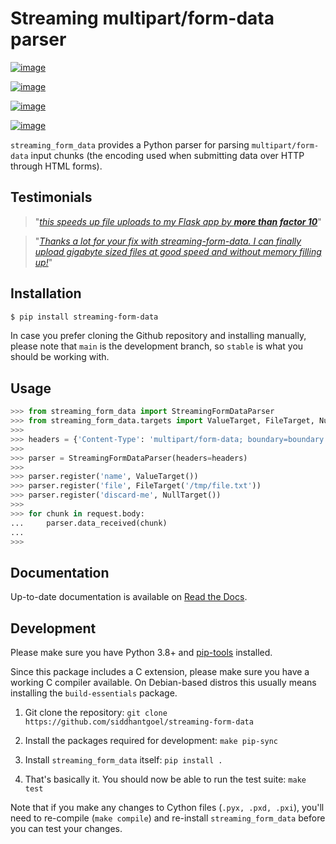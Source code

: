 # Streaming multipart/form-data parser

[![image](https://github.com/siddhantgoel/streaming-form-data/workflows/streaming-form-data/badge.svg)](https://github.com/siddhantgoel/streaming-form-data/workflows/streaming-form-data/badge.svg)

[![image](https://img.shields.io/pypi/v/streaming-form-data.svg)](https://pypi.python.org/pypi/streaming-form-data)

[![image](https://img.shields.io/pypi/pyversions/streaming-form-data.svg)](https://pypi.python.org/pypi/streaming-form-data)

[![image](https://img.shields.io/badge/code%20style-black-000000.svg)](https://github.com/psf/black)

`streaming_form_data` provides a Python parser for parsing `multipart/form-data`
input chunks (the encoding used when submitting data over HTTP through HTML
forms).

## Testimonials

> "[_this speeds up file uploads to my Flask app by **more than factor 10**_](https://github.com/pallets/werkzeug/issues/875#issuecomment-429287766)"

> "[_Thanks a lot for your fix with streaming-form-data. I can finally upload gigabyte sized files at good speed and without memory filling up!_](https://github.com/pallets/werkzeug/issues/875#issuecomment-530020990)"

## Installation

```bash
$ pip install streaming-form-data
```

In case you prefer cloning the Github repository and installing manually, please
note that `main` is the development branch, so `stable` is what you should be
working with.

## Usage

```python
>>> from streaming_form_data import StreamingFormDataParser
>>> from streaming_form_data.targets import ValueTarget, FileTarget, NullTarget
>>>
>>> headers = {'Content-Type': 'multipart/form-data; boundary=boundary'}
>>>
>>> parser = StreamingFormDataParser(headers=headers)
>>>
>>> parser.register('name', ValueTarget())
>>> parser.register('file', FileTarget('/tmp/file.txt'))
>>> parser.register('discard-me', NullTarget())
>>>
>>> for chunk in request.body:
...     parser.data_received(chunk)
...
>>>
```

## Documentation

Up-to-date documentation is available on [Read the Docs].

## Development

Please make sure you have Python 3.8+ and [pip-tools] installed.

Since this package includes a C extension, please make sure you have a working C
compiler available. On Debian-based distros this usually means installing the
`build-essentials` package.

1. Git clone the repository:
   `git clone https://github.com/siddhantgoel/streaming-form-data`

2. Install the packages required for development:
   `make pip-sync`

3. Install `streaming_form_data` itself:
   `pip install .`

4. That's basically it. You should now be able to run the test suite:
   `make test`

Note that if you make any changes to Cython files (`.pyx, .pxd, .pxi`), you'll need to re-compile (`make compile`) and re-install `streaming_form_data` before you can test your changes.

[pip-tools]: https://pypi.org/project/pip-tools/
[Read the Docs]: https://streaming-form-data.readthedocs.io/
